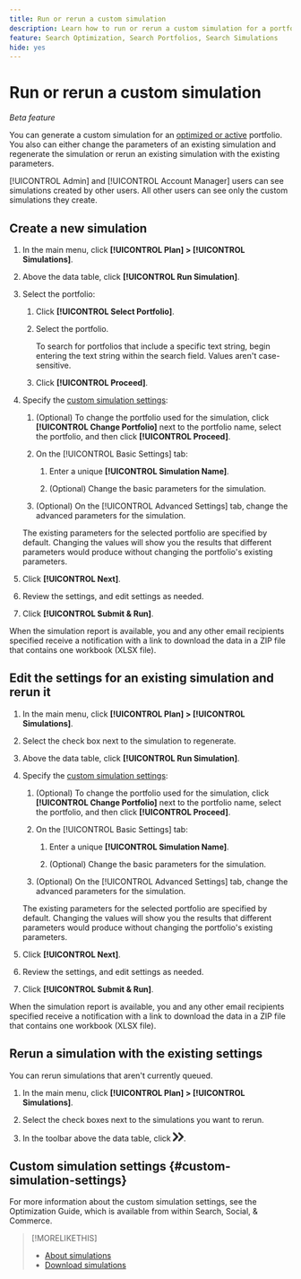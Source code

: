 ```yaml
---
title: Run or rerun a custom simulation
description: Learn how to run or rerun a custom simulation for a portfolio.
feature: Search Optimization, Search Portfolios, Search Simulations
hide: yes
---
```

# Run or rerun a custom simulation

*Beta feature*

You can generate a custom simulation for an [optimized or active](/help/search-social-commerce/new-ui/manage/portfolios/portfolio-about.md) portfolio. You also can either change the parameters of an existing simulation and regenerate the simulation or rerun an existing simulation with the existing parameters.

[!UICONTROL Admin] and [!UICONTROL Account Manager] users can see simulations created by other users. All other users can see only the custom simulations they create.

## Create a new simulation

1. In the main menu, click **[!UICONTROL Plan] > [!UICONTROL Simulations]**.

1. Above the data table, click **[!UICONTROL Run Simulation]**.

1. Select the portfolio:

   1. Click **[!UICONTROL Select Portfolio]**.

   1. Select the portfolio.

      To search for portfolios that include a specific text string, begin entering the text string within the search field. Values aren't case-sensitive.

   1. Click **[!UICONTROL Proceed]**.

1. Specify the [custom simulation settings](#custom-simulation-settings):

   1. (Optional) To change the portfolio used for the simulation, click **[!UICONTROL Change Portfolio]** next to the portfolio name, select the portfolio, and then click **[!UICONTROL Proceed]**.
   
   1. On the [!UICONTROL Basic Settings] tab:
   
      1. Enter a unique **[!UICONTROL Simulation Name]**.
      
      1. (Optional) Change the basic parameters for the simulation.
   
   1. (Optional) On the [!UICONTROL Advanced Settings] tab, change the advanced parameters for the simulation.

   The existing parameters for the selected portfolio are specified by default. Changing the values will show you the results that different parameters would produce without changing the portfolio's existing parameters.

1. Click **[!UICONTROL Next]**.

1. Review the settings, and edit settings as needed.

1. Click **[!UICONTROL Submit & Run]**.

When the simulation report is available, you and any other email recipients specified receive a notification with a link to download the data in a ZIP file that contains one workbook (XLSX file).

<!-- Still true:  When the results for any report type include more than 60,000 rows, the workbook includes multiple worksheets. -->

## Edit the settings for an existing simulation and rerun it

1. In the main menu, click **[!UICONTROL Plan] > [!UICONTROL Simulations]**.

1. Select the check box next to the simulation to regenerate.

1. Above the data table, click **[!UICONTROL Run Simulation]**.

1. Specify the [custom simulation settings](#custom-simulation-settings):

   1. (Optional) To change the portfolio used for the simulation, click **[!UICONTROL Change Portfolio]** next to the portfolio name, select the portfolio, and then click **[!UICONTROL Proceed]**.
   
   1. On the [!UICONTROL Basic Settings] tab:
   
      1. Enter a unique **[!UICONTROL Simulation Name]**.
      
      1. (Optional) Change the basic parameters for the simulation.
   
   1. (Optional) On the [!UICONTROL Advanced Settings] tab, change the advanced parameters for the simulation.

   The existing parameters for the selected portfolio are specified by default. Changing the values will show you the results that different parameters would produce without changing the portfolio's existing parameters.

1. Click **[!UICONTROL Next]**.

1. Review the settings, and edit settings as needed.

1. Click **[!UICONTROL Submit & Run]**.

When the simulation report is available, you and any other email recipients specified receive a notification with a link to download the data in a ZIP file that contains one workbook (XLSX file).

<!-- Still true:  When the results for any report type include more than 60,000 rows, the workbook includes multiple worksheets. -->

## Rerun a simulation with the existing settings

You can rerun simulations that aren't currently queued.

1. In the main menu, click **[!UICONTROL Plan] > [!UICONTROL Simulations]**.

1. Select the check boxes next to the simulations you want to rerun.

1. In the toolbar above the data table, click ![Rerun](/help/search-social-commerce/assets/rerun.png "Rerun").

## Custom simulation settings {#custom-simulation-settings}

For more information about the custom simulation settings, see the Optimization Guide, which is available from within Search, Social, & Commerce.

>[!MORELIKETHIS]
>
>* [About simulations](simulation-about.md)
>* [Download simulations](simulation-download.md)
